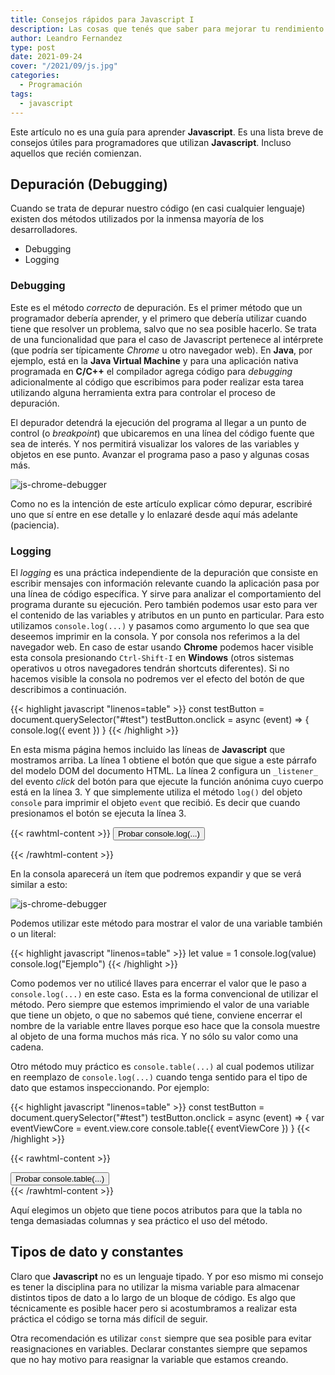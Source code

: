 ```yaml
---
title: Consejos rápidos para Javascript I
description: Las cosas que tenés que saber para mejorar tu rendimiento
author: Leandro Fernandez
type: post
date: 2021-09-24
cover: "/2021/09/js.jpg"
categories:
  - Programación
tags:
  - javascript
---
```


Este artículo no es una guía para aprender **Javascript**. Es una lista breve de consejos útiles para programadores que utilizan **Javascript**. Incluso aquellos que recién comienzan.

## Depuración (Debugging)

Cuando se trata de depurar nuestro código (en casi cualquier lenguaje) existen dos métodos utilizados por la inmensa mayoría de los desarrolladores. 

- Debugging
- Logging

### Debugging

Este es el método _correcto_ de depuración. Es el primer método que un programador debería aprender, y el primero que debería utilizar cuando tiene que resolver un problema, salvo que no sea posible hacerlo. Se trata de una funcionalidad que para el caso de Javascript pertenece al intérprete (que podría ser típicamente _Chrome_ u otro navegador web). En **Java**, por ejemplo, está en la **Java Virtual Machine** y para una aplicación nativa programada en **C/C++** el compilador agrega código para _debugging_ adicionalmente al código que escribimos para poder realizar esta tarea utilizando alguna herramienta extra para controlar el proceso de depuración.

El depurador detendrá la ejecución del programa al llegar a un punto de control (o _breakpoint_) que ubicaremos en una línea del código fuente que sea de interés. Y nos permitirá visualizar los valores de las variables y objetos en ese punto. Avanzar el programa paso a paso y algunas cosas más.

![js-chrome-debugger](/2021/09/js-chrome-debugger.png)

Como no es la intención de este artículo explicar cómo depurar, escribiré uno que sí entre en ese detalle y lo enlazaré desde aquí más adelante (paciencia).

### Logging

El _logging_ es una práctica independiente de la depuración que consiste en escribir mensajes con información relevante cuando la aplicación pasa por una línea de código específica. Y sirve para analizar el comportamiento del programa durante su ejecución. Pero también podemos usar esto para ver el contenido de las variables y atributos en un punto en particular. Para esto utilizamos `console.log(...)` y pasamos como argumento lo que sea que deseemos imprimir en la consola. Y por consola nos referimos a la del navegador web. En caso de estar usando **Chrome** podemos hacer visible esta consola presionando `Ctrl-Shift-I` en **Windows** (otros sistemas operativos u otros navegadores tendrán shortcuts diferentes). Si no hacemos visible la consola no podremos ver el efecto del botón de que describimos a continuación.

{{< highlight javascript "linenos=table" >}}
const testButton = document.querySelector("#test")
testButton.onclick = async (event) => {
  console.log({ event })
}
{{< /highlight >}}

En esta misma página hemos incluido las líneas de **Javascript** que mostramos arriba. La línea 1 obtiene el botón que que sigue a este párrafo del modelo DOM del documento HTML. La línea 2 configura un `_listener_` del evento _click_ del botón para que ejecute la función anónima cuyo cuerpo está en la línea 3. Y que simplemente utiliza el método `log()` del objeto `console` para imprimir el objeto `event` que recibió. Es decir que cuando presionamos el botón se ejecuta la línea 3.

{{< rawhtml-content >}}
<button id="testLog" type="button">Probar console.log(...)</button>
<script type="text/javascript">
var testButton = document.querySelector("#testLog")
testButton.onclick = async (event) => {
  console.log({ event })
}
</script>
{{< /rawhtml-content >}}

En la consola aparecerá un ítem que podremos expandir y que se verá similar a esto:

![js-chrome-debugger](/2021/09/js-chrome-console.png)

Podemos utilizar este método para mostrar el valor de una variable también o un literal:

{{< highlight javascript "linenos=table" >}}
let value = 1
console.log(value)
console.log("Ejemplo")
{{< /highlight >}}

Como podemos ver no utilicé llaves para encerrar el valor que le paso a `console.log(...)` en este caso. Esta es la forma convencional de utilizar el método. Pero siempre que estemos imprimiendo el valor de una variable que tiene un objeto, o que no sabemos qué tiene, conviene encerrar el nombre de la variable entre llaves porque eso hace que la consola muestre al objeto de una forma muchos más rica. Y no sólo su valor como una cadena.

Otro método muy práctico es `console.table(...)` al cual podemos utilizar en reemplazo de `console.log(...)` cuando tenga sentido para el tipo de dato que estamos inspeccionando. Por ejemplo:

{{< highlight javascript "linenos=table" >}}
const testButton = document.querySelector("#test")
testButton.onclick = async (event) => {
  var eventViewCore = event.view.core
  console.table({ eventViewCore })
}
{{< /highlight >}}

{{< rawhtml-content >}}
<div>
<button id="testTable" type="button">Probar console.table(...)</button>
<script type="text/javascript">
var testButton = document.querySelector("#testTable")
testButton.onclick = async (event) => {
  var eventViewCore = event.view.core
  console.table({ eventViewCore })
}
</script>
</div>
{{< /rawhtml-content >}}

Aquí elegimos un objeto que tiene pocos atributos para que la tabla no tenga demasiadas columnas y sea práctico el uso del método.

## Tipos de dato y constantes

Claro que **Javascript** no es un lenguaje tipado. Y por eso mismo mi consejo es tener la disciplina para no utilizar la misma variable para almacenar distintos tipos de dato a lo largo de un bloque de código. Es algo que técnicamente es posible hacer pero si acostumbramos a realizar esta práctica el código se torna más difícil de seguir.

Otra recomendación es utilizar `const` siempre que sea posible para evitar reasignaciones en variables. Declarar constantes siempre que sepamos que no hay motivo para reasignar la variable que estamos creando.